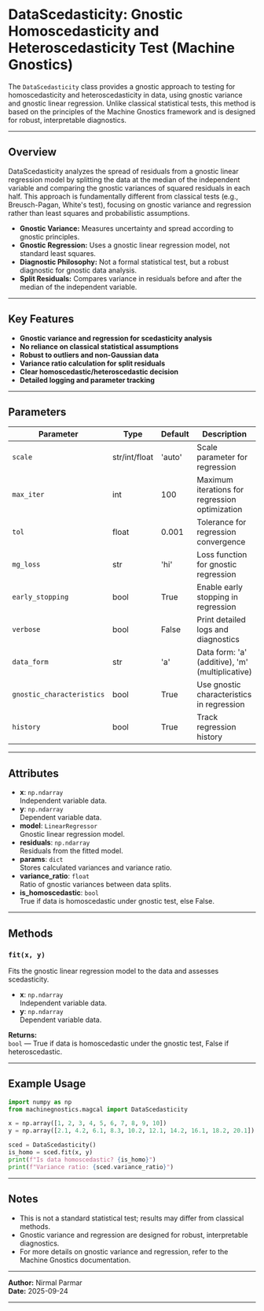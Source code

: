 # DataScedasticity: Gnostic Homoscedasticity and Heteroscedasticity Test (Machine Gnostics)

The `DataScedasticity` class provides a gnostic approach to testing for homoscedasticity and heteroscedasticity in data, using gnostic variance and gnostic linear regression. Unlike classical statistical tests, this method is based on the principles of the Machine Gnostics framework and is designed for robust, interpretable diagnostics.

---

## Overview

DataScedasticity analyzes the spread of residuals from a gnostic linear regression model by splitting the data at the median of the independent variable and comparing the gnostic variances of squared residuals in each half. This approach is fundamentally different from classical tests (e.g., Breusch-Pagan, White's test), focusing on gnostic variance and regression rather than least squares and probabilistic assumptions.

- **Gnostic Variance:** Measures uncertainty and spread according to gnostic principles.
- **Gnostic Regression:** Uses a gnostic linear regression model, not standard least squares.
- **Diagnostic Philosophy:** Not a formal statistical test, but a robust diagnostic for gnostic data analysis.
- **Split Residuals:** Compares variance in residuals before and after the median of the independent variable.

---

## Key Features

- **Gnostic variance and regression for scedasticity analysis**
- **No reliance on classical statistical assumptions**
- **Robust to outliers and non-Gaussian data**
- **Variance ratio calculation for split residuals**
- **Clear homoscedastic/heteroscedastic decision**
- **Detailed logging and parameter tracking**

---

## Parameters

| Parameter                | Type                  | Default   | Description                                                      |
|--------------------------|-----------------------|-----------|------------------------------------------------------------------|
| `scale`                  | str/int/float         | 'auto'    | Scale parameter for regression                                   |
| `max_iter`               | int                   | 100       | Maximum iterations for regression optimization                   |
| `tol`                    | float                 | 0.001     | Tolerance for regression convergence                             |
| `mg_loss`                | str                   | 'hi'      | Loss function for gnostic regression                             |
| `early_stopping`         | bool                  | True      | Enable early stopping in regression                              |
| `verbose`                | bool                  | False     | Print detailed logs and diagnostics                              |
| `data_form`              | str                   | 'a'       | Data form: 'a' (additive), 'm' (multiplicative)                  |
| `gnostic_characteristics`| bool                  | True      | Use gnostic characteristics in regression                        |
| `history`                | bool                  | True      | Track regression history                                         |

---

## Attributes

- **x**: `np.ndarray`  
  Independent variable data.
- **y**: `np.ndarray`  
  Dependent variable data.
- **model**: `LinearRegressor`  
  Gnostic linear regression model.
- **residuals**: `np.ndarray`  
  Residuals from the fitted model.
- **params**: `dict`  
  Stores calculated variances and variance ratio.
- **variance_ratio**: `float`  
  Ratio of gnostic variances between data splits.
- **is_homoscedastic**: `bool`  
  True if data is homoscedastic under gnostic test, else False.

---

## Methods

### `fit(x, y)`

Fits the gnostic linear regression model to the data and assesses scedasticity.

- **x**: `np.ndarray`  
  Independent variable data.
- **y**: `np.ndarray`  
  Dependent variable data.

**Returns:**  
`bool` — True if data is homoscedastic under the gnostic test, False if heteroscedastic.

---

## Example Usage

```python
import numpy as np
from machinegnostics.magcal import DataScedasticity

x = np.array([1, 2, 3, 4, 5, 6, 7, 8, 9, 10])
y = np.array([2.1, 4.2, 6.1, 8.3, 10.2, 12.1, 14.2, 16.1, 18.2, 20.1])

sced = DataScedasticity()
is_homo = sced.fit(x, y)
print(f"Is data homoscedastic? {is_homo}")
print(f"Variance ratio: {sced.variance_ratio}")
```

---

## Notes

- This is not a standard statistical test; results may differ from classical methods.
- Gnostic variance and regression are designed for robust, interpretable diagnostics.
- For more details on gnostic variance and regression, refer to the Machine Gnostics documentation.

---

**Author:** Nirmal Parmar  
**Date:** 2025-09-24

---
